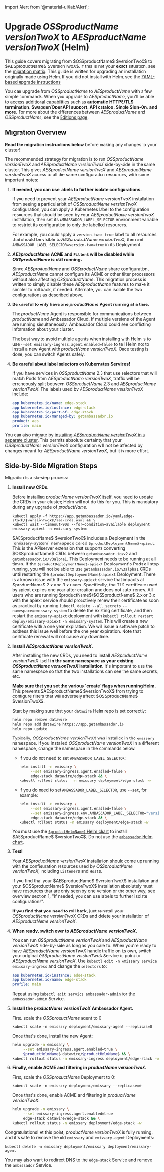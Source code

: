 import Alert from '@material-ui/lab/Alert';

# Upgrade $OSSproductName$ $versionTwoX$ to $AESproductName$ $versionTwoX$ (Helm)

<Alert severity="info">
  This guide covers migrating from $OSSproductName$ $versionTwoX$ to $AESproductName$ $versionTwoX$. If
  this is not your <b>exact</b> situation, see the <a href="../../../../migration-matrix">migration
  matrix</a>.
</Alert>

<Alert severity="warning">
  This guide is written for upgrading an installation originally made using Helm.
  If you did not install with Helm, see the <a href="../../../yaml/emissary-2.3/edge-stack-2.3">YAML-based
  upgrade instructions</a>.
</Alert>

You can upgrade from $OSSproductName$ to $AESproductName$ with a few simple commands. When you upgrade to $AESproductName$, you'll be able to access additional capabilities such as **automatic HTTPS/TLS termination, Swagger/OpenAPI support, API catalog, Single Sign-On, and more.** For more about the differences between $AESproductName$ and $OSSproductName$, see the [Editions page](/editions).

## Migration Overview

<Alert severity="warning">
  <b>Read the migration instructions below</b> before making any changes to your
  cluster!
</Alert>

The recommended strategy for migration is to run $OSSproductName$ $versionTwoX$ and $AESproductName$
$versionTwoX$ side-by-side in the same cluster. This gives $AESproductName$ $versionTwoX$
and $AESproductName$ $versionTwoX$ access to all the same configuration resources, with some
important notes:

1. **If needed, you can use labels to further isolate configurations.**

   If you need to prevent your $AESproductName$ $versionTwoX$ installation from
   seeing a particular bit of $OSSproductName$ $versionTwoX$ configuration, you can apply
   a Kubernetes label to the configuration resources that should be seen by
   your $AESproductName$ $versionTwoX$ installation, then set its
   `AMBASSADOR_LABEL_SELECTOR` environment variable to restrict its configuration
   to only the labelled resources.

   For example, you could apply a `version-two: true` label to all resources
   that should be visible to $AESproductName$ $versionTwoX$, then set
   `AMBASSADOR_LABEL_SELECTOR=version-two=true` in its Deployment.

2. **$AESproductName$ ACME and `Filter`s will be disabled while $OSSproductName$ is still running.**

   Since $AESproductName$ and $OSSproductName$ share configuration, $AESproductName$ cannot
   configure its ACME or other filter processors without also affecting $OSSproductName$. This
   migration process is written to simply disable these $AESproductName$ features to make
   it simpler to roll back, if needed. Alternate, you can isolate the two configurations
   as described above.

3. **Be careful to only have one $productName$ Agent running at a time.**

   The $productName$ Agent is responsible for communications between
   $productName$ and Ambassador Cloud. If multiple versions of the Agent are
   running simultaneously, Ambassador Cloud could see conflicting information
   about your cluster.

   The best way to avoid multiple agents when installing with Helm is to use
   `--set emissary-ingress.agent.enabled=false` to tell Helm not to install a
   new Agent with $productName$ $versionTwoX$. Once testing is done, you can switch
   Agents safely.

4. **Be careful about label selectors on Kubernetes Services!**

   If you have services in $OSSproductName$ 2.3 that use selectors that will match
   Pods from $AESproductName$ $versionTwoX$, traffic will be erroneously split between
   $OSSproductName$ 2.3 and $AESproductName$ $versionTwoX$. The labels used by $AESproductName$
   $versionTwoX$ include:

   ```yaml
   app.kubernetes.io/name: edge-stack
   app.kubernetes.io/instance: edge-stack
   app.kubernetes.io/part-of: edge-stack
   app.kubernetes.io/managed-by: getambassador.io
   product: aes
   profile: main
   ```

You can also migrate by [installing $AESproductName$ $versionTwoX$ in a separate cluster](../../../../migrate-to-2-alternate/).
This permits absolute certainty that your $OSSproductName$ $versionTwoX$ configuration will not be
affected by changes meant for $AESproductName$ $versionTwoX$, but it is more effort.

## Side-by-Side Migration Steps

Migration is a six-step process:

1. **Install new CRDs.**

   Before installing $productName$ $versionTwoX$ itself, you need to update the CRDs in
   your cluster; Helm will not do this for you. This is mandatory during any upgrade of $productName$.

   ```
   kubectl apply -f https://app.getambassador.io/yaml/edge-stack/$versionTwoX$/aes-crds.yaml && \
   kubectl wait --timeout=90s --for=condition=available deployment emissary-apiext -n emissary-system
   ```

   <Alert severity="info">
     $AESproductName$ $versionTwoX$ includes a Deployment in the `emissary-system` namespace
     called <code>$productDeploymentName$-apiext</code>. This is the APIserver extension
     that supports converting $OSSproductName$ CRDs between <code>getambassador.io/v2</code>
     and <code>getambassador.io/v3alpha1</code>. This Deployment needs to be running at
     all times.
   </Alert>

   <Alert severity="warning">
     If the <code>$productDeploymentName$-apiext</code> Deployment's Pods all stop running,
     you will not be able to use <code>getambassador.io/v3alpha1</code> CRDs until restarting
     the <code>$productDeploymentName$-apiext</code> Deployment.
   </Alert>

   <Alert severity="warning">
    There is a known issue with the <code>emissary-apiext</code> service that impacts all $productName$ 2.x and 3.x users. Specifically, the TLS certificate used by apiext expires one year after creation and does not auto-renew. All users who are running $productName$/$OSSproductName$ 2.x or 3.x with the apiext service should proactively renew their certificate as soon as practical by running <code>kubectl delete --all secrets --namespace=emissary-system</code> to delete the existing certificate, and then restart the <code>emissary-apiext</code> deployment with <code>kubectl rollout restart deploy/emissary-apiext -n emissary-system</code>.
    This will create a new certificate with a one year expiration. We will issue a software patch to address this issue well before the one year expiration. Note that certificate renewal will not cause any downtime.
   </Alert>

2. **Install $AESproductName$ $versionTwoX$.**

   After installing the new CRDs, you need to install $AESproductName$ $versionTwoX$ itself
   **in the same namespace as your existing $OSSproductName$ $versionTwoX$ installation**. It's important
   to use the same namespace so that the two installations can see the same secrets, etc.

   <Alert severity="warning">
     <b>Make sure that you set the various `create` flags when running Helm.</b> This prevents
     $AESproductName$ $versionTwoX$ from trying to configure filters that will adversely affect
     $OSSproductName$ $versionTwoX$.
   </Alert>

   Start by making sure that your `datawire` Helm repo is set correctly:

   ```bash
   helm repo remove datawire
   helm repo add datawire https://app.getambassador.io
   helm repo update
   ```

   Typically, $OSSproductName$ $versionTwoX$ was installed in the `emissary` namespace. If you installed
   $OSSproductName$ $versionTwoX$ in a different namespace, change the namespace in the commands below.

   - If you do not need to set `AMBASSADOR_LABEL_SELECTOR`:

      ```bash
      helm install -n emissary \
           --set emissary-ingress.agent.enabled=false \
           edge-stack datawire/edge-stack && \
      kubectl rollout status  -n emissary deployment/edge-stack -w
      ```

   - If you do need to set `AMBASSADOR_LABEL_SELECTOR`, use `--set`, for example:

      ```bash
      helm install -n emissary \
           --set emissary-ingress.agent.enabled=false \
           --set emissary-ingress.env.AMBASSADOR_LABEL_SELECTOR="version-two=true" \
           edge-stack datawire/edge-stack && \
      kubectl rollout status -n emissary deployment/edge-stack -w
      ```

   <Alert severity="warning">
     You must use the <a href="https://artifacthub.io/packages/helm/datawire/edge-stack/$aesChartVersion$"><code>$productHelmName$</code> Helm chart</a> to install $AESproductName$ $versionTwoX$.
     Do not use the <a href="https://artifacthub.io/packages/helm/datawire/ambassador/6.9.3"><code>ambassador</code> Helm chart</a>.
   </Alert>

3. **Test!**

   Your $AESproductName$ $versionTwoX$ installation should come up running with the configuration
   resources used by $OSSproductName$ $versionTwoX$, including `Listener`s and `Host`s.

   <Alert severity="info">
     If you find that your $AESproductName$ $versionTwoX$ installation and your $OSSproductName$ $versionTwoX$
     installation absolutely must have resources that are only seen by one version or the
     other way, see overview section 1, "If needed, you can use labels to further isolate configurations".
   </Alert>

   **If you find that you need to roll back**, just reinstall your $OSSproductName$ $versionTwoX$ CRDs
   and delete your installation of $AESproductName$ $versionTwoX$.

4. **When ready, switch over to $AESproductName$ $versionTwoX$.**

   You can run $OSSproductName$ $versionTwoX$ and $AESproductName$ $versionTwoX$ side-by-side as long as you care
   to. When you're ready to have $AESproductName$ $versionTwoX$ handle traffic on its own, switch
   your original $OSSproductName$ $versionTwoX$ Service to point to $AESproductName$ $versionTwoX$. Use
   `kubectl edit -n emissary service emissary-ingress` and change the `selectors` to:

   ```yaml
   app.kubernetes.io/instance: edge-stack
   app.kubernetes.io/name: edge-stack
   profile: main
   ```

   Repeat using `kubectl edit service ambassador-admin` for the `ambassador-admin`
   Service.

5. **Install the $productName$ $versionTwoX$ Ambassador Agent.**

   First, scale the $OSSproductName$ agent to 0:

   ```
   kubectl scale -n emissary deployment/emissary-agent --replicas=0
   ```

   Once that's done, install the new Agent:

   ```bash
   helm upgrade -n emissary \
        --set emissary-ingress.agent.enabled=true \
        $productHelmName$ datawire/$productHelmName$ && \
   kubectl rollout status -n emissary-ingress deployment/edge-stack -w
   ```

6. **Finally, enable ACME and filtering in $productName$ $versionTwoX$.**

   First, scale the $OSSproductName$ Deployment to 0:

   ```
   kubectl scale -n emissary deployment/emissary --replicase=0
   ```

   Once that's done, enable ACME and filtering in $productName$ $versionTwoX$:

   ```bash
   helm upgrade -n emissary \
        --set emissary-ingress.agent.enabled=true
        edge-stack datawire/edge-stack && \
   kubectl rollout status -n emissary deployment/edge-stack -w
   ````

Congratulations! At this point, $productName$ $versionTwoX$ is fully running, and
it's safe to remove the old `emissary` and `emissary-agent` Deployments:

```
kubectl delete -n emissary deployment/emissary deployment/emissary-agent
```

You may also want to redirect DNS to the `edge-stack` Service and remove the
`ambassador` Service.
